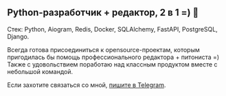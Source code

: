 ## Python-разработчик + редактор, 2 в 1 =) 👋

Стек: Python, Aiogram, Redis, Docker, SQLAlchemy, FastAPI, PostgreSQL, Django.

Всегда готова присоединиться к opensource-проектам, которым пригодилась бы помощь профессионального редактора + питониста =) Также с удовольствием поработаю над классным продуктом вместе с небольшой командой.

Если захотите связаться со мной, [пишите в Telegram](https://t.me/AnnLinnden).
<!--
**AnnLinnden/AnnLinnden** is a ✨ _special_ ✨ repository because its `README.md` (this file) appears on your GitHub profile.

Here are some ideas to get you started:

- 🔭 I’m currently working on ...
- 🌱 I’m currently learning ...
- 👯 I’m looking to collaborate on ...
- 🤔 I’m looking for help with ...
- 💬 Ask me about ...
- 📫 How to reach me: ...
- 😄 Pronouns: ...
- ⚡ Fun fact: ...
-->
